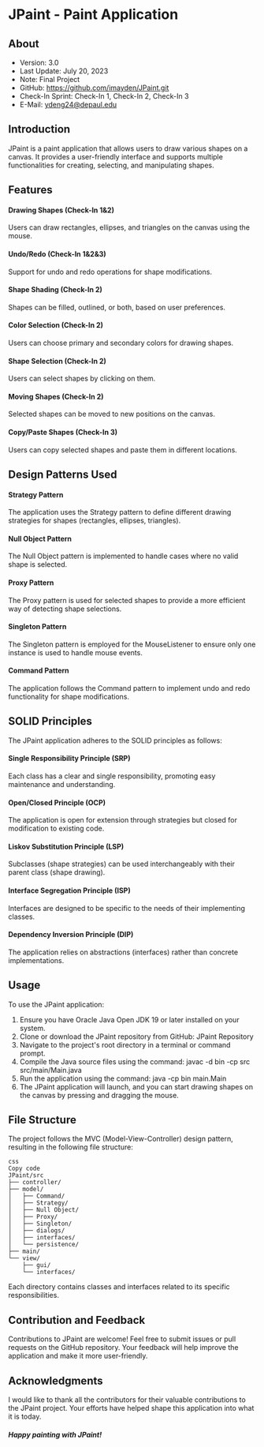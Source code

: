 # JPaint - Paint Application

## About
- Version: 3.0
- Last Update: July 20, 2023
- Note: Final Project
- GitHub: https://github.com/imayden/JPaint.git
- Check-In Sprint: Check-In 1, Check-In 2, Check-In 3
- E-Mail: ydeng24@depaul.edu

## Introduction
JPaint is a paint application that allows users to draw various shapes on a canvas. It provides a user-friendly interface and supports multiple functionalities for creating, selecting, and manipulating shapes.

## Features
#### Drawing Shapes (Check-In 1&2)
Users can draw rectangles, ellipses, and triangles on the canvas using the mouse.
#### Undo/Redo (Check-In 1&2&3)
Support for undo and redo operations for shape modifications.
#### Shape Shading (Check-In 2)
Shapes can be filled, outlined, or both, based on user preferences.
#### Color Selection (Check-In 2)
Users can choose primary and secondary colors for drawing shapes.
#### Shape Selection (Check-In 2)
Users can select shapes by clicking on them.
#### Moving Shapes (Check-In 2)
Selected shapes can be moved to new positions on the canvas.
#### Copy/Paste Shapes (Check-In 3)
Users can copy selected shapes and paste them in different locations.

## Design Patterns Used
#### Strategy Pattern
The application uses the Strategy pattern to define different drawing strategies for shapes (rectangles, ellipses, triangles).
#### Null Object Pattern
The Null Object pattern is implemented to handle cases where no valid shape is selected.
#### Proxy Pattern
The Proxy pattern is used for selected shapes to provide a more efficient way of detecting shape selections.
#### Singleton Pattern
The Singleton pattern is employed for the MouseListener to ensure only one instance is used to handle mouse events.
#### Command Pattern
The application follows the Command pattern to implement undo and redo functionality for shape modifications.

## SOLID Principles
The JPaint application adheres to the SOLID principles as follows:
#### Single Responsibility Principle (SRP)
Each class has a clear and single responsibility, promoting easy maintenance and understanding.
#### Open/Closed Principle (OCP)
The application is open for extension through strategies but closed for modification to existing code.
#### Liskov Substitution Principle (LSP)
Subclasses (shape strategies) can be used interchangeably with their parent class (shape drawing).
#### Interface Segregation Principle (ISP)
Interfaces are designed to be specific to the needs of their implementing classes.
#### Dependency Inversion Principle (DIP)
The application relies on abstractions (interfaces) rather than concrete implementations.

## Usage
To use the JPaint application:
1. Ensure you have Oracle Java Open JDK 19 or later installed on your system.
2. Clone or download the JPaint repository from GitHub: JPaint Repository
3. Navigate to the project's root directory in a terminal or command prompt.
4. Compile the Java source files using the command: javac -d bin -cp src src/main/Main.java
5. Run the application using the command: java -cp bin main.Main
6. The JPaint application will launch, and you can start drawing shapes on the canvas by pressing and dragging the mouse.

## File Structure
The project follows the MVC (Model-View-Controller) design pattern, resulting in the following file structure:
```
css
Copy code
JPaint/src
├── controller/
├── model/
│   ├── Command/
│   ├── Strategy/
│   ├── Null Object/
│   ├── Proxy/
│   ├── Singleton/
│   ├── dialogs/
│   ├── interfaces/
│   └── persistence/
├── main/
└── view/
    ├── gui/
    └── interfaces/
```
Each directory contains classes and interfaces related to its specific responsibilities.

## Contribution and Feedback
Contributions to JPaint are welcome! Feel free to submit issues or pull requests on the GitHub repository. Your feedback will help improve the application and make it more user-friendly.

## Acknowledgments
I would like to thank all the contributors for their valuable contributions to the JPaint project. Your efforts have helped shape this application into what it is today.

##### Happy painting with JPaint!
